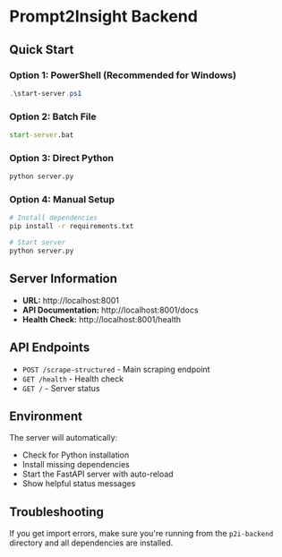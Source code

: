 # Prompt2Insight Backend

## Quick Start

### Option 1: PowerShell (Recommended for Windows)
```powershell
.\start-server.ps1
```

### Option 2: Batch File
```cmd
start-server.bat
```

### Option 3: Direct Python
```bash
python server.py
```

### Option 4: Manual Setup
```bash
# Install dependencies
pip install -r requirements.txt

# Start server
python server.py
```

## Server Information

- **URL:** http://localhost:8001
- **API Documentation:** http://localhost:8001/docs
- **Health Check:** http://localhost:8001/health

## API Endpoints

- `POST /scrape-structured` - Main scraping endpoint
- `GET /health` - Health check
- `GET /` - Server status

## Environment

The server will automatically:
- Check for Python installation
- Install missing dependencies
- Start the FastAPI server with auto-reload
- Show helpful status messages

## Troubleshooting

If you get import errors, make sure you're running from the `p2i-backend` directory and all dependencies are installed.
